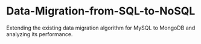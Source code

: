 # Data-Migration-from-SQL-to-NoSQL
Extending the existing data migration algorithm for MySQL to MongoDB and analyzing its performance.
